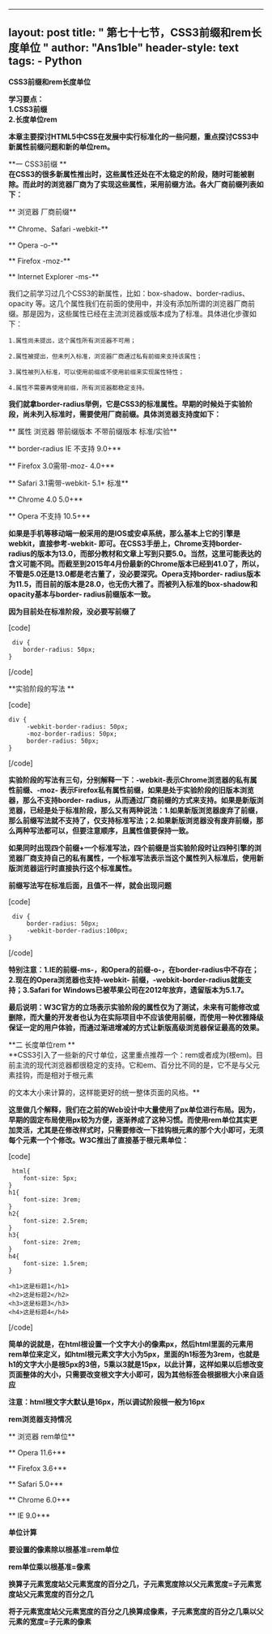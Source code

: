 
---
layout: post
title: " 第七十七节，CSS3前缀和rem长度单位 "
author: "Ans1ble"
header-style: text
tags:
      - Python
---


**CSS3前缀和rem长度单位**





**学习要点：**  
 **1.CSS3前缀**  
 **2.长度单位rem**

**本章主要探讨HTML5中CSS在发展中实行标准化的一些问题，重点探讨CSS3中新属性前缀问题和新的单位rem。**



**一 CSS3前缀 **  
**在CSS3的很多新属性推出时，这些属性还处在不太稳定的阶段，随时可能被剔除。而此时的浏览器厂商为了实现这些属性，采用前缀方法。各大厂商前缀列表如下：**

**                   浏览器                              厂商前缀**

**               Chrome、Safari                     -webkit-**

**                    Opera                               -o-**

**                   Firefox                               -moz-**

**             Internet Explorer                     -ms-**

我们之前学习过几个CSS3的新属性，比如：box-shadow、border-radius、opacity
等。这几个属性我们在前面的使用中，并没有添加所谓的浏览器厂商前缀。那是因为，这些属性已经在主流浏览器或版本成为了标准。具体进化步骤如下：

    1.属性尚未提出，这个属性所有浏览器不可用；

    2.属性被提出，但未列入标准，浏览器厂商通过私有前缀来支持该属性；

    3.属性被列入标准，可以使用前缀或不使用前缀来实现属性特性；

    4.属性不需要再使用前缀，所有浏览器都稳定支持。



**我们就拿border-radius举例，它是CSS3的标准属性。早期的时候处于实验阶段，尚未列入标准时，需要使用厂商前缀。具体浏览器支持度如下：**

**        属性           浏览器           带前缀版本           不带前缀版本 标准/实验**

**  border-radius                IE                           不支持
9.0+**

**                               Firefox        3.0需带-moz-            4.0+**

**        Safari        3.1需带-webkit-          5.1+        标准**

**                          Chrome             4.0               5.0+**

**                          Opera          不支持
10.5+**

**如果是手机等移动端一般采用的是IOS或安卓系统，那么基本上它的引擎是webkit，直接参考-webkit-
即可。在CSS3手册上，Chrome支持border-
radius的版本为13.0，而部分教材和文章上写到只要5.0。当然，这里可能表达的含义可能不同。而截至到2015年4月份最新的Chrome版本已经到41.0了，所以，不管是5.0还是13.0都是老古董了，没必要深究。Opera支持border-
radius版本为11.5，而目前的版本是28.0，也无伤大雅了。而被列入标准的box-shadow和opacity基本与border-
radius前缀版本一致。**



**因为目前处在标准阶段，没必要写前缀了**

[code]

     div { 
        border-radius: 50px; 
    } 
[/code]

**实验阶段的写法  **



[code]

    div { 
         -webkit-border-radius: 50px; 
         -moz-border-radius: 50px; 
         border-radius: 50px; 
    } 
[/code]





**实验阶段的写法有三句，分别解释一下：-webkit-表示Chrome浏览器的私有属性前缀、-moz-
表示Firefox私有属性前缀，如果是处于实验阶段的旧版本浏览器，那么不支持border-
radius，从而通过厂商前缀的方式来支持。如果是新版浏览器，已经是处于标准阶段，那么又有两种说法：1.如果新版浏览器废弃了前缀，那么前缀写法就不支持了，仅支持标准写法；2.如果新版浏览器没有废弃前缀，那么两种写法都可以，但要注意顺序，且属性值要保持一致。**

**如果同时出现四个前缀+一个标准写法，四个前缀是当实验阶段时让四种引擎的浏览器厂商支持自己的私有属性，一个标准写法表示当这个属性列入标准后，使用新版浏览器运行时直接执行这个标准属性。**

**前缀写法写在标准后面，且值不一样，就会出现问题**

[code]

     div { 
         border-radius: 50px; 
         -webkit-border-radius:100px; 
    } 
[/code]

**特别注意：1.IE的前缀-ms-，和Opera的前缀-o-，在border-radius中不存在；2.现在的Opera浏览器也支持-webkit-
前缀，-webkit-border-radius就能支持；3.Safari for Windows已被苹果公司在2012年放弃，遗留版本为5.1.7。**

**最后说明：W3C官方的立场表示实验阶段的属性仅为了测试，未来有可能修改或删除，而大量的开发者也认为在实际项目中不应该使用前缀，而使用一种优雅降级保证一定的用户体验，而通过渐进增减的方式让新版高级浏览器保证最高的效果。**



**二 长度单位rem **  
**CSS3引入了一些新的尺寸单位，这里重点推荐一个：rem或者成为(根em)。目前主流的现代浏览器都很稳定的支持。它和em、百分比不同的是，它不是与父元素挂钩，而是相对于根元素
<html>的文本大小来计算的，这样能更好的统一整体页面的风格。**



**这里做几个解释，我们在之前的Web设计中大量使用了px单位进行布局。因为，早期的固定布局使用px较为方便，逐渐养成了这种习惯。而使用rem单位其实更加灵活，尤其是在修改样式时，只需要修改一下挂钩根元素的那个大小即可，无须每个元素一个个修改。W3C推出了直接基于根元素单位：**

[code]

     html{
        font-size: 5px;
    }
    h1{
        font-size: 3rem;
    }
    h2{
        font-size: 2.5rem;
    }
    h3{
        font-size: 2rem;
    }
    h4{
        font-size: 1.5rem;
    }
    
    <h1>这是标题1</h1>
    <h2>这是标题2</h2>
    <h3>这是标题3</h3>
    <h4>这是标题4</h4>
[/code]

**简单的说就是，在html根设置一个文字大小的像素px，然后html里面的元素用rem单位来定义，如html根元素文字大小为5px，里面的h1标签为3rem，也就是h1的文字大小是根5px的3倍，5乘以3就是15px，以此计算，这样如果以后想改变页面整体的大小，只需要改变根文字大小即可，因为其他标签会根据根大小来自适应**

**注意：html根文字大默认是16px，所以调试阶段根一般为16px**



**rem浏览器支持情况**

**                   浏览器                             rem单位**

**                  Opera                             11.6+**

**                   Firefox                            3.6+**

**                   Safari                              5.0+**

**                   Chrome                           6.0+**

**                     IE                                 9.0+**

**单位计算**

**要设置的像素除以根基准=rem单位**

**rem单位乘以根基准=像素**

**换算子元素宽度站父元素宽度的百分之几，子元素宽度除以父元素宽度=子元素宽度站父元素宽度的百分之几**

**将子元素宽度站父元素宽度的百分之几换算成像素，子元素宽度的百分之几乘以父元素的宽度=子元素的像素**


